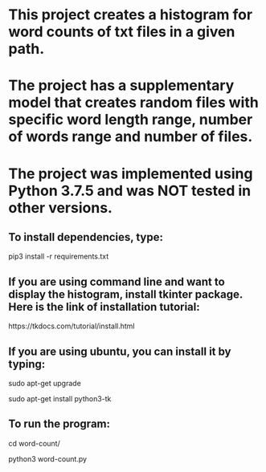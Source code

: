 <h1>This project creates a histogram for word counts of txt files in a given path.</h1>
<h1>The project has a supplementary model that creates random files with specific word length range, number of words range and number of files. </h1>

<h1>The project was implemented using Python 3.7.5 and was NOT tested in other versions. </h1>

<h2>To install dependencies, type:</h2>
<p>pip3 install -r requirements.txt</p>

<h2>If you are using command line and want to display the histogram, install tkinter package. Here is the link of installation tutorial:</h2>
<a>https://tkdocs.com/tutorial/install.html</a>

<h2>If you are using ubuntu, you can install it by typing: </h2>

<p>sudo apt-get upgrade</p>
<p>sudo apt-get install python3-tk</p>

<h2>To run the program: </h2>

<p>cd word-count/</p>
<p>python3 word-count.py </p>

